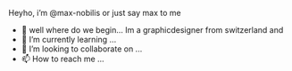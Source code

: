 
<!---
max-nobilis/max-nobilis is a ✨ special ✨ repository because its `README.md` (this file) appears on your GitHub profile.
You can click the Preview link to take a look at your changes.
--->
Heyho, i’m @max-nobilis or just say max to me 
- 👀 well where do we begin... Im a graphicdesigner from switzerland and
- 🌱 I’m currently learning ...
- 💞️ I’m looking to collaborate on ...
- 📫 How to reach me ...
